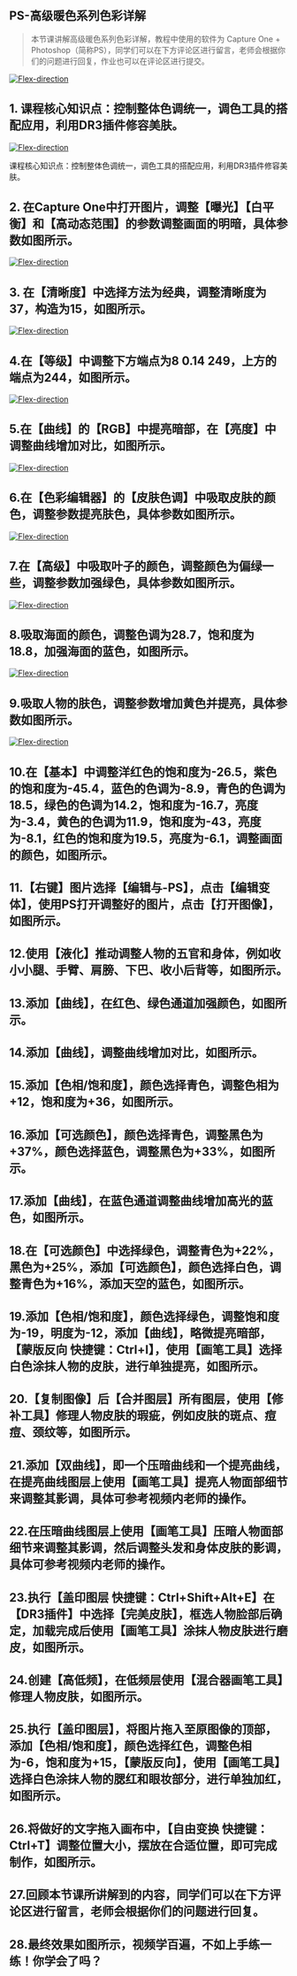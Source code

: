 ## PS-高级暖色系列色彩详解
> 本节课讲解高级暖色系列色彩详解，教程中使用的软件为 Capture One + Photoshop（简称PS），同学们可以在下方评论区进行留言，老师会根据你们的问题进行回复，作业也可以在评论区进行提交。


<a data-fancybox title="Flex-direction" href="/webp1.webp">![Flex-direction](/webp1.webp)</a>

## 1. 课程核心知识点：控制整体色调统一，调色工具的搭配应用，利用DR3插件修容美肤。

<a data-fancybox title="Flex-direction" href="/webp2.webp">![Flex-direction](/webp2.webp)</a>

课程核心知识点：控制整体色调统一，调色工具的搭配应用，利用DR3插件修容美肤。

## 2. 在Capture One中打开图片，调整【曝光】【白平衡】和【高动态范围】的参数调整画面的明暗，具体参数如图所示。

<a data-fancybox title="Flex-direction" href="/webp3.webp">![Flex-direction](/webp3.webp)</a>

## 3. 在【清晰度】中选择方法为经典，调整清晰度为37，构造为15，如图所示。

<a data-fancybox title="Flex-direction" href="/webp4.webp">![Flex-direction](/webp4.webp)</a>

## 4.在【等级】中调整下方端点为8 0.14 249，上方的端点为244，如图所示。

<a data-fancybox title="Flex-direction" href="/webp5.webp">![Flex-direction](/webp5.webp)</a>

## 5.在【曲线】的【RGB】中提亮暗部，在【亮度】中调整曲线增加对比，如图所示。
<a data-fancybox title="Flex-direction" href="/webp6.webp">![Flex-direction](/webp6.webp)</a>

## 6.在【色彩编辑器】的【皮肤色调】中吸取皮肤的颜色，调整参数提亮肤色，具体参数如图所示。
<a data-fancybox title="Flex-direction" href="/webp7.webp">![Flex-direction](/webp7.webp)</a>

## 7.在【高级】中吸取叶子的颜色，调整颜色为偏绿一些，调整参数加强绿色，具体参数如图所示。
<a data-fancybox title="Flex-direction" href="/webp8.webp">![Flex-direction](/webp8.webp)</a>

## 8.吸取海面的颜色，调整色调为28.7，饱和度为18.8，加强海面的蓝色，如图所示。
<a data-fancybox title="Flex-direction" href="/webp9.webp">![Flex-direction](/webp9.webp)</a>

## 9.吸取人物的肤色，调整参数增加黄色并提亮，具体参数如图所示。
<a data-fancybox title="Flex-direction" href="/webp9.webp">![Flex-direction](/webp9.webp)</a>

## 10.在【基本】中调整洋红色的饱和度为-26.5，紫色的饱和度为-45.4，蓝色的色调为-8.9，青色的色调为18.5，绿色的色调为14.2，饱和度为-16.7，亮度为-3.4，黄色的色调为11.9，饱和度为-43，亮度为-8.1，红色的饱和度为19.5，亮度为-6.1，调整画面的颜色，如图所示。





## 11.【右键】图片选择【编辑与-PS】，点击【编辑变体】，使用PS打开调整好的图片，点击【打开图像】，如图所示。





## 12.使用【液化】推动调整人物的五官和身体，例如收小小腿、手臂、肩膀、下巴、收小后背等，如图所示。





## 13.添加【曲线】，在红色、绿色通道加强颜色，如图所示。





## 14.添加【曲线】，调整曲线增加对比，如图所示。





## 15.添加【色相/饱和度】，颜色选择青色，调整色相为+12，饱和度为+36，如图所示。





## 16.添加【可选颜色】，颜色选择青色，调整黑色为+37%，颜色选择蓝色，调整黑色为+33%，如图所示。





## 17.添加【曲线】，在蓝色通道调整曲线增加高光的蓝色，如图所示。





## 18.在【可选颜色】中选择绿色，调整青色为+22%，黑色为+25%，添加【可选颜色】，颜色选择白色，调整青色为+16%，添加天空的蓝色，如图所示。





## 19.添加【色相/饱和度】，颜色选择绿色，调整饱和度为-19，明度为-12，添加【曲线】，略微提亮暗部，【蒙版反向 快捷键：Ctrl+I】，使用【画笔工具】选择白色涂抹人物的皮肤，进行单独提亮，如图所示。





## 20.【复制图像】后【合并图层】所有图层，使用【修补工具】修理人物皮肤的瑕疵，例如皮肤的斑点、痘痘、颈纹等，如图所示。





## 21.添加【双曲线】，即一个压暗曲线和一个提亮曲线，在提亮曲线图层上使用【画笔工具】提亮人物面部细节来调整其影调，具体可参考视频内老师的操作。





## 22.在压暗曲线图层上使用【画笔工具】压暗人物面部细节来调整其影调，然后调整头发和身体皮肤的影调，具体可参考视频内老师的操作。





## 23.执行【盖印图层 快捷键：Ctrl+Shift+Alt+E】在【DR3插件】中选择【完美皮肤】，框选人物脸部后确定，加载完成后使用【画笔工具】涂抹人物皮肤进行磨皮，如图所示。





## 24.创建【高低频】，在低频层使用【混合器画笔工具】修理人物皮肤，如图所示。





## 25.执行【盖印图层】，将图片拖入至原图像的顶部，添加【色相/饱和度】，颜色选择红色，调整色相为-6，饱和度为+15，【蒙版反向】，使用【画笔工具】选择白色涂抹人物的腮红和眼妆部分，进行单独加红，如图所示。





## 26.将做好的文字拖入画布中，【自由变换 快捷键：Ctrl+T】调整位置大小，摆放在合适位置，即可完成制作，如图所示。





## 27.回顾本节课所讲解到的内容，同学们可以在下方评论区进行留言，老师会根据你们的问题进行回复。





## 28.最终效果如图所示，视频学百遍，不如上手练一练！你学会了吗？